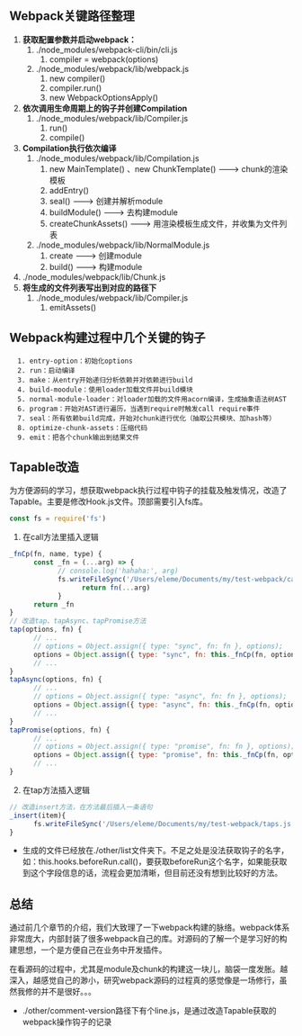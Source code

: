 ## Webpack关键路径整理

1. **获取配置参数并启动webpack：**
   1. ./node_modules/webpack-cli/bin/cli.js 
      1. compiler = webpack(options)
   2. ./node_modules/webpack/lib/webpack.js 
      1. new compiler()
      2. compiler.run()
      3. new WebpackOptionsApply()
2. **依次调用生命周期上的钩子并创建Compilation**
   1. ./node_modules/webpack/lib/Compiler.js
      1. run()
      2. compile()
3. **Compilation执行依次编译**
   1. ./node_modules/webpack/lib/Compilation.js
      1. new MainTemplate() 、new ChunkTemplate() ---> chunk的渲染模板
      2. addEntry()
      3. seal() ---> 创建并解析module
      4. buildModule() ---> 去构建module
      5. createChunkAssets() ---> 用渲染模板生成文件，并收集为文件列表
   2. ./node_modules/webpack/lib/NormalModule.js
      1. create ---> 创建module
      2. build() ---> 构建module
  3. ./node_modules/webpack/lib/Chunk.js
4. **将生成的文件列表写出到对应的路径下**
   1. ./node_modules/webpack/lib/Compiler.js
      1. emitAssets()

## Webpack构建过程中几个关键的钩子

      1. entry-option：初始化options
      2. run：启动编译
      3. make：从entry开始递归分析依赖并对依赖进行build
      4. build-moodule：使用loader加载文件并build模块
      5. normal-module-loader：对loader加载的文件用acorn编译，生成抽象语法树AST
      6. program：开始对AST进行遍历，当遇到require时触发call require事件
      7. seal：所有依赖build完成，开始对chunk进行优化（抽取公共模块、加hash等）
      8. optimize-chunk-assets：压缩代码
      9. emit：把各个chunk输出到结果文件

## Tapable改造
为方便源码的学习，想获取webpack执行过程中钩子的挂载及触发情况，改造了Tapable。主要是修改Hook.js文件。顶部需要引入fs库。
```js
const fs = require('fs')
```

1. 在call方法里插入逻辑
```js
_fnCp(fn, name, type) {
      const _fn = (...arg) => {
            // console.log('hahaha:', arg)
            fs.writeFileSync('/Users/eleme/Documents/my/test-webpack/calls.js', `${type}: ${name} \n`, { 'flag': 'a' },  () => {})
                  return fn(...arg)
            }
      return _fn
}
// 改造tap、tapAsync、tapPromise方法
tap(options, fn) {
      // ...
      // options = Object.assign({ type: "sync", fn: fn }, options);
      options = Object.assign({ type: "sync", fn: this._fnCp(fn, options.name, "sync") }, options);
      // ...
}
tapAsync(options, fn) {
      // ...
      // options = Object.assign({ type: "async", fn: fn }, options);
      options = Object.assign({ type: "async", fn: this._fnCp(fn, options.name, "async") }, options);
      // ...
}
tapPromise(options, fn) {
      // ...
      // options = Object.assign({ type: "promise", fn: fn }, options);
      options = Object.assign({ type: "promise", fn: this._fnCp(fn, options.name, "promise") }, options);
      // ...
}
```
2. 在tap方法插入逻辑
```js
// 改造insert方法，在方法最后插入一条语句
_insert(item){
      fs.writeFileSync('/Users/eleme/Documents/my/test-webpack/taps.js', `${item.type}: ${item.name} \n`, { 'flag': 'a' },  () => {})
}
```

+ 生成的文件已经放在./other/list文件夹下。不足之处是没法获取钩子的名字，如：this.hooks.beforeRun.call()，要获取beforeRun这个名字，如果能获取到这个字段信息的话，流程会更加清晰，但目前还没有想到比较好的方法。


## 总结
通过前几个章节的介绍，我们大致理了一下webpack构建的脉络。webpack体系非常庞大，内部封装了很多webpack自己的库。对源码的了解一个是学习好的构建思想，一个是方便自己在业务中开发插件。

在看源码的过程中，尤其是module及chunk的构建这一块儿，脑袋一度发胀。越深入，越感觉自己的渺小，研究webpack源码的过程真的感觉像是一场修行，虽然我修的并不是很好。。。

+ ./other/comment-version路径下有个line.js，是通过改造Tapable获取的webpack操作钩子的记录
